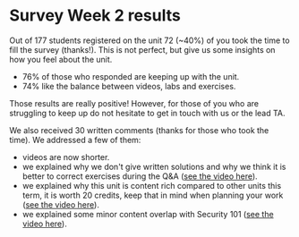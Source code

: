 # Survey Week 2 results

Out of 177 students registered on the unit 72 (~40%) of you took the time to
fill the survey (thanks!). This is not perfect, but give us
some insights on how you feel about the unit.

* 76% of those who responded are keeping up with the unit.
* 74% like the balance between videos, labs and exercises.

Those results are really positive! However, for those of you who are struggling
to keep up do not hesitate to get in touch with us or the lead TA.

We also received 30 written comments (thanks for those who took the time). We
addressed a few of them:
* videos are now shorter.
* we explained why we don't give written solutions and why we think it is better to correct
exercises during the Q&A ([see the video here](https://cs-uob.github.io/COMS20012/lectures/LECTURE2.html#qa)).
* we explained why this unit is content rich compared to other units this term,
it is worth 20 credits, keep that in mind when planning your work ([see the video here](https://cs-uob.github.io/COMS20012/lectures/LECTURE2.html#qa)).
* we explained some minor content overlap with Security 101 ([see the video here](https://cs-uob.github.io/COMS20012/lectures/LECTURE2.html#qa)).
